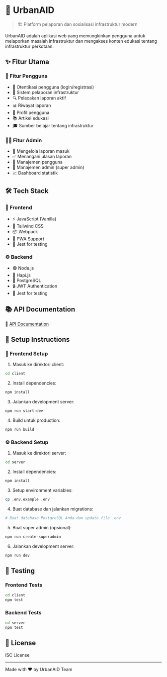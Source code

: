 # 🌆 UrbanAID

> 🏗️ Platform pelaporan dan sosialisasi infrastruktur modern

UrbanAID adalah aplikasi web yang memungkinkan pengguna untuk melaporkan masalah infrastruktur dan mengakses konten edukasi tentang infrastruktur perkotaan.

## ✨ Fitur Utama

### 👤 Fitur Pengguna
- 🔐 Otentikasi pengguna (login/registrasi)
- 📝 Sistem pelaporan infrastruktur
- 🔍 Pelacakan laporan aktif
- 📊 Riwayat laporan
- 👤 Profil pengguna
- 📚 Artikel edukasi
- 🎓 Sumber belajar tentang infrastruktur

### 👨‍💼 Fitur Admin
- 📨 Mengelola laporan masuk
- ✅ Menangani ulasan laporan
- 👥 Manajemen pengguna
- 🔑 Manajemen admin (super admin)
- 📈 Dashboard statistik

## 🛠️ Tech Stack

### 🎨 Frontend
- ⚡ JavaScript (Vanilla)
- 💅 Tailwind CSS
- 📦 Webpack
- 📱 PWA Support
- 🧪 Jest for testing

### ⚙️ Backend
- 🟢 Node.js
- 🚀 Hapi.js
- 🐘 PostgreSQL
- 🔒 JWT Authentication
- 🧪 Jest for testing

## 📚 API Documentation
📖 [API Documentation](https://urbanaid-api.vercel.app/)

## 🚀 Setup Instructions

### 🎨 Frontend Setup

1. Masuk ke direktori client:
```bash
cd client
```

2. Install dependencies:
```bash
npm install
```

3. Jalankan development server:
```bash
npm run start-dev
```

4. Build untuk production:
```bash
npm run build
```

### ⚙️ Backend Setup

1. Masuk ke direktori server:
```bash
cd server
```

2. Install dependencies:
```bash
npm install
```

3. Setup environment variables:
```bash
cp .env.example .env
```

4. Buat database dan jalankan migrations:
```bash
# Buat database PostgreSQL Anda dan update file .env
```

5. Buat super admin (opsional):
```bash
npm run create-superadmin
```

6. Jalankan development server:
```bash
npm run dev
```

## 🧪 Testing

### Frontend Tests
```bash
cd client
npm test
```

### Backend Tests
```bash
cd server
npm test
```

## 📝 License
ISC License

---
Made with ❤️ by UrbanAID Team
